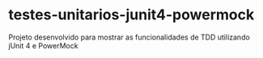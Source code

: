 # testes-unitarios-junit4-powermock
Projeto desenvolvido para mostrar as funcionalidades de TDD utilizando jUnit 4 e PowerMock
